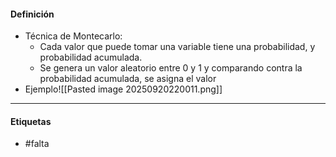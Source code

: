 #### Definición
- Técnica de Montecarlo:
	- Cada valor que puede tomar una variable tiene una probabilidad, y probabilidad acumulada.
	- Se genera un valor aleatorio entre 0 y 1 y comparando contra la probabilidad acumulada, se asigna el valor
- Ejemplo![[Pasted image 20250920220011.png]]
***
#### Etiquetas
- #falta 
